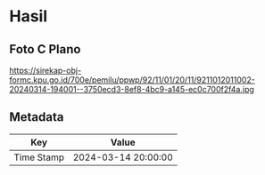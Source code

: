 # Hasil

## Foto C Plano

https://sirekap-obj-formc.kpu.go.id/700e/pemilu/ppwp/92/11/01/20/11/9211012011002-20240314-194001--3750ecd3-8ef8-4bc9-a145-ec0c700f2f4a.jpg


## Metadata

| Key        | Value               |
| ---------- | ------------------- |
| Time Stamp | 2024-03-14 20:00:00 |




